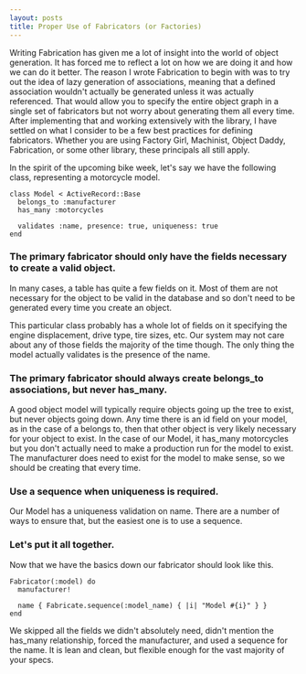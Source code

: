 ```yaml
---
layout: posts
title: Proper Use of Fabricators (or Factories)
---
```

Writing Fabrication has given me a lot of insight into the world of object generation. It has forced me to reflect a lot on how we are doing it and how we can do it better. The reason I wrote Fabrication to begin with was to try out the idea of lazy generation of associations, meaning that a defined association wouldn't actually be generated unless it was actually referenced. That would allow you to specify the entire object graph in a single set of fabricators but not worry about generating them all every time.
After implementing that and working extensively with the library, I have settled on what I consider to be a few best practices for defining fabricators. Whether you are using Factory Girl, Machinist, Object Daddy, Fabrication, or some other library, these principals all still apply.

In the spirit of the upcoming bike week, let's say we have the following class, representing a motorcycle model.

    class Model < ActiveRecord::Base
      belongs_to :manufacturer
      has_many :motorcycles

      validates :name, presence: true, uniqueness: true
    end

### The primary fabricator should only have the fields necessary to create a valid object.

In many cases, a table has quite a few fields on it. Most of them are not necessary for the object to be valid in the database and so don't need to be generated every time you create an object.

This particular class probably has a whole lot of fields on it specifying the engine displacement, drive type, tire sizes, etc. Our system may not care about any of those fields the majority of the time though. The only thing the model actually validates is the presence of the name.

### The primary fabricator should always create belongs_to associations, but never has_many.

A good object model will typically require objects going up the tree to exist, but never objects going down. Any time there is an id field on your model, as in the case of a belongs to, then that other object is very likely necessary for your object to exist. In the case of our Model, it has_many motorcycles but you don't actually need to make a production run for the model to exist. The manufacturer does need to exist for the model to make sense, so we should be creating that every time.

### Use a sequence when uniqueness is required.

Our Model has a uniqueness validation on name. There are a number of ways to ensure that, but the easiest one is to use a sequence.

### Let's put it all together.

Now that we have the basics down our fabricator should look like this.

    Fabricator(:model) do
      manufacturer!

      name { Fabricate.sequence(:model_name) { |i| "Model #{i}" } }
    end

We skipped all the fields we didn't absolutely need, didn't mention the has_many relationship, forced the manufacturer, and used a sequence for the name. It is lean and clean, but flexible enough for the vast majority of your specs.
